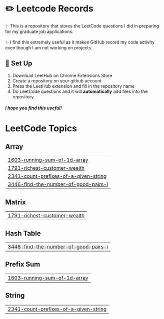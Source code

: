 
# ✏️ Leetcode Records
✨ This is a repository that stores the LeetCode questions I did in preparing for my graduate job applications. <br/><br/>
✨ I find this extremely useful as it makes GitHub record my code activity even though I am not working on projects. 

## 🔧 Set Up 
1. Download LeetHub on Chrome Extensions Store
2. Create a repository on your github account
3. Press the LeetHub extension and fill in the repository name
4. Do LeetCode questions and it will **automatically** add files into the repository

##### I hope you find this useful!

<!---LeetCode Topics Start-->
# LeetCode Topics
## Array
|  |
| ------- |
| [1603-running-sum-of-1d-array](https://github.com/audrey06lee05/leetcode-records/tree/master/1603-running-sum-of-1d-array) |
| [1791-richest-customer-wealth](https://github.com/audrey06lee05/leetcode-records/tree/master/1791-richest-customer-wealth) |
| [2341-count-prefixes-of-a-given-string](https://github.com/audrey06lee05/leetcode-records/tree/master/2341-count-prefixes-of-a-given-string) |
| [3446-find-the-number-of-good-pairs-i](https://github.com/audrey06lee05/leetcode-records/tree/master/3446-find-the-number-of-good-pairs-i) |
## Matrix
|  |
| ------- |
| [1791-richest-customer-wealth](https://github.com/audrey06lee05/leetcode-records/tree/master/1791-richest-customer-wealth) |
## Hash Table
|  |
| ------- |
| [3446-find-the-number-of-good-pairs-i](https://github.com/audrey06lee05/leetcode-records/tree/master/3446-find-the-number-of-good-pairs-i) |
## Prefix Sum
|  |
| ------- |
| [1603-running-sum-of-1d-array](https://github.com/audrey06lee05/leetcode-records/tree/master/1603-running-sum-of-1d-array) |
## String
|  |
| ------- |
| [2341-count-prefixes-of-a-given-string](https://github.com/audrey06lee05/leetcode-records/tree/master/2341-count-prefixes-of-a-given-string) |
<!---LeetCode Topics End-->
